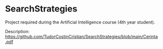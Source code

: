 ﻿# SearchStrategies

Project required during the Artificial Intelligence course (4th year student).

Description: https://github.com/TudorCostinCristian/SearchStrategies/blob/main/Cerinta.pdf
